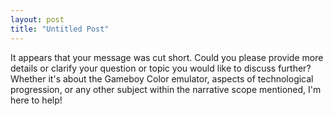 ```yaml
---
layout: post
title: "Untitled Post"
---
```

It appears that your message was cut short. Could you please provide more details or clarify your question or topic you would like to discuss further? Whether it's about the Gameboy Color emulator, aspects of technological progression, or any other subject within the narrative scope mentioned, I'm here to help!